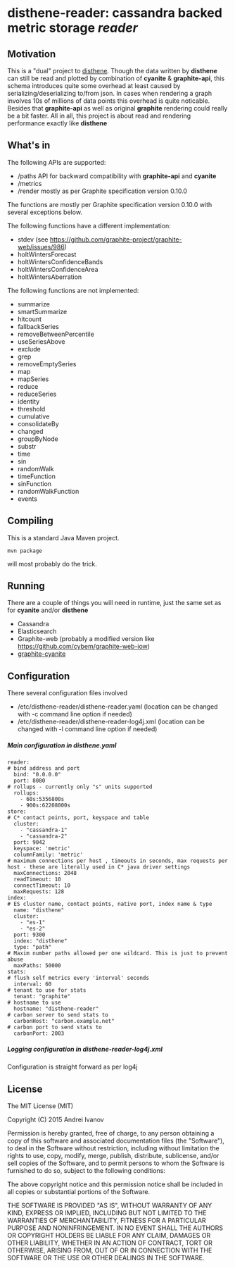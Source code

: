 disthene-reader: cassandra backed metric storage *reader*
=========================================================

## Motivation
This is a "dual" project to [disthene](https://github.com/EinsamHauer/disthene). Though the data written by **disthene** can still be read and plotted by combination of **cyanite** & **graphite-api**, this schema introduces quite some overhead at least caused by serializing/deserializing to/from json. In cases when rendering a graph involves 10s of millions of data points this overhead is quite noticable.
Besides that **graphite-api** as well as original **graphite** rendering could really be a bit faster.
All in all, this project is about read and rendering performance exactly like **disthene**

## What's in
The following APIs are supported:
* /paths API for backward compatibility with **graphite-api** and **cyanite**
* /metrics
* /render mostly as per Graphite specification version 0.10.0

The functions are mostly per Graphite specification version 0.10.0 with several exceptions below.

The following functions have a different implementation:
* stdev (see https://github.com/graphite-project/graphite-web/issues/986)
* holtWintersForecast
* holtWintersConfidenceBands
* holtWintersConfidenceArea
* holtWintersAberration

The following functions are not implemented:
* summarize
* smartSummarize
* hitcount
* fallbackSeries
* removeBetweenPercentile
* useSeriesAbove
* exclude
* grep
* removeEmptySeries
* map
* mapSeries
* reduce
* reduceSeries
* identity
* threshold
* cumulative
* consolidateBy
* changed
* groupByNode
* substr
* time
* sin
* randomWalk
* timeFunction
* sinFunction
* randomWalkFunction
* events




## Compiling 

This is a standard Java Maven project. 

```
mvn package
```

will most probably do the trick.

## Running
There are a couple of things you will need in runtime, just the same set as for **cyanite** and/or **disthene**

* Cassandra
* Elasticsearch
* Graphite-web (probably a modified version like https://github.com/cybem/graphite-web-iow)
* [graphite-cyanite](https://github.com/brutasse/graphite-cyanite)

## Configuration
There several configuration files involved
* /etc/disthene-reader/disthene-reader.yaml (location can be changed with -c command line option if needed)
* /etc/disthene-reader/disthene-reader-log4j.xml (location can be changed with -l command line option if needed) 

##### Main configuration in disthene.yaml
```
reader:
# bind address and port
  bind: "0.0.0.0"
  port: 8080
# rollups - currently only "s" units supported  
  rollups:
    - 60s:5356800s
    - 900s:62208000s
store:
# C* contact points, port, keyspace and table
  cluster:
    - "cassandra-1"
    - "cassandra-2"
  port: 9042
  keyspace: 'metric'
  columnFamily: 'metric'
# maximum connections per host , timeouts in seconds, max requests per host - these are literally used in C* java driver settings
  maxConnections: 2048
  readTimeout: 10
  connectTimeout: 10
  maxRequests: 128
index:
# ES cluster name, contact points, native port, index name & type
  name: "disthene"
  cluster:
    - "es-1"
    - "es-2"
  port: 9300
  index: "disthene"
  type: "path"
# Maxim number paths allowed per one wildcard. This is just to prevent abuse
  maxPaths: 50000
stats:
# flush self metrics every 'interval' seconds
  interval: 60
# tenant to use for stats
  tenant: "graphite"
# hostname to use
  hostname: "disthene-reader"
# carbon server to send stats to
  carbonHost: "carbon.example.net"
# carbon port to send stats to
  carbonPort: 2003  
```

##### Logging configuration in disthene-reader-log4j.xml
Configuration is straight forward as per log4j

## License

The MIT License (MIT)

Copyright (C) 2015 Andrei Ivanov

Permission is hereby granted, free of charge, to any person obtaining a copy
of this software and associated documentation files (the "Software"), to deal
in the Software without restriction, including without limitation the rights
to use, copy, modify, merge, publish, distribute, sublicense, and/or sell
copies of the Software, and to permit persons to whom the Software is
furnished to do so, subject to the following conditions:

The above copyright notice and this permission notice shall be included in all
copies or substantial portions of the Software.

THE SOFTWARE IS PROVIDED "AS IS", WITHOUT WARRANTY OF ANY KIND, EXPRESS OR
IMPLIED, INCLUDING BUT NOT LIMITED TO THE WARRANTIES OF MERCHANTABILITY,
FITNESS FOR A PARTICULAR PURPOSE AND NONINFRINGEMENT. IN NO EVENT SHALL THE
AUTHORS OR COPYRIGHT HOLDERS BE LIABLE FOR ANY CLAIM, DAMAGES OR OTHER
LIABILITY, WHETHER IN AN ACTION OF CONTRACT, TORT OR OTHERWISE, ARISING FROM,
OUT OF OR IN CONNECTION WITH THE SOFTWARE OR THE USE OR OTHER DEALINGS IN THE
SOFTWARE.
